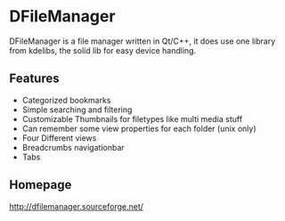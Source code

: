 # DFileManager

DFileManager is a file manager written in Qt/C++, it does use one library from kdelibs, the solid lib for easy device handling.

## Features

* Categorized bookmarks
* Simple searching and filtering
* Customizable Thumbnails for filetypes like multi media stuff
* Can remember some view properties for each folder (unix only)
* Four Different views
* Breadcrumbs navigationbar
* Tabs

## Homepage

http://dfilemanager.sourceforge.net/

